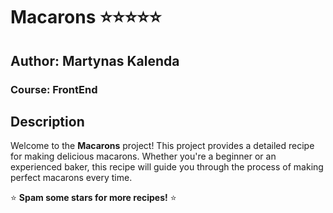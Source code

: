 # Macarons ⭐⭐⭐⭐⭐

## Author: Martynas Kalenda

### Course: FrontEnd

## Description
Welcome to the **Macarons** project! This project provides a detailed recipe for making delicious macarons. Whether you're a beginner or an experienced baker, this recipe will guide you through the process of making perfect macarons every time.

⭐ **Spam some stars for more recipes!** ⭐
